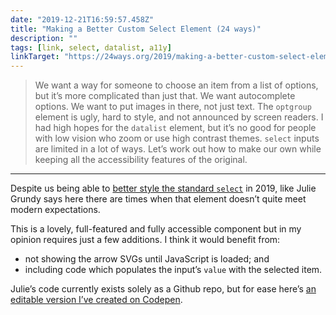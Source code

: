 ```yaml
---
date: "2019-12-21T16:59:57.458Z"
title: "Making a Better Custom Select Element (24 ways)"
description: ""
tags: [link, select, datalist, a11y]
linkTarget: "https://24ways.org/2019/making-a-better-custom-select-element/"
---
```

>  We want a way for someone to choose an item from a list of options, but it’s more complicated than just that. We want autocomplete options. We want to put images in there, not just text. The `optgroup` element is ugly, hard to style, and not announced by screen readers. I had high hopes for the `datalist` element, but it’s no good for people with low vision who zoom or use high contrast themes. `select` inputs are limited in a lot of ways. Let’s work out how to make our own while keeping all the accessibility features of the original.
---

Despite us being able to [better style the standard `select`](https://fuzzylogic.me/posts/2019-12-21-styling-a-select-like-its-2019-or-filament-group-inc/) in 2019, like Julie Grundy says here there are times when that element doesn’t quite meet modern expectations.

This is a lovely, full-featured and fully accessible component but in my opinion requires just a few additions. I think it would benefit from:

- not showing the arrow SVGs until JavaScript is loaded; and
- including code which populates the input’s `value` with the selected item.

Julie’s code currently exists solely as a Github repo, but for ease here’s [an editable version I’ve created on Codepen](https://codepen.io/fuzzylogicx/pen/rNamaYJ).
